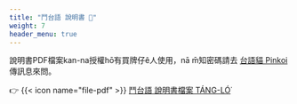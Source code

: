 ```yaml
---
title: "鬥台語 說明書 📜"
weight: 7
header_menu: true
---
```


說明書PDF檔案kan-na授權hō͘有買牌仔ê人使用，nā m̄知密碼請去 [台語貓 Pinkoi](https://www.pinkoi.com/store/taiginiau) 傳訊息來問。

👉 {{< icon name="file-pdf" >}} [鬥台語 說明書檔案 TÁNG-LÓ͘](https://khi.taigi.info/tautaigi-soatbengsu)
